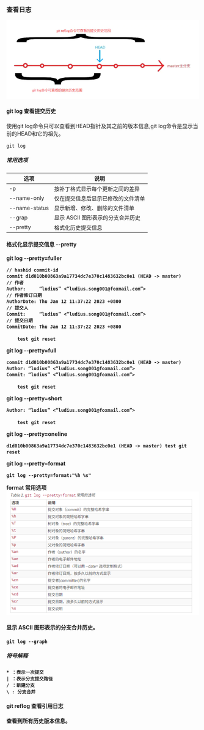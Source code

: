 ### 查看日志

![Alt text](./images/git-log-1.png)

#### git log 查看提交历史

使用git log命令只可以查看到HEAD指针及其之前的版本信息,git log命令是显示当前的HEAD和它的祖先。

```
git log
```
##### 常用选项
|选项 |	  说明   |
| ------ | ------ |
|-p|按补丁格式显示每个更新之间的差异|
|--name-only|仅在提交信息后显示已修改的文件清单|
|--name-status|显示新增、修改、删除的文件清单|
|--grap|显示 ASCII 图形表示的分支合并历史|
|--pretty|格式化历史提交信息|


#### 格式化显示提交信息 --pretty

<B/>  git log --pretty=fuller
```
// hashid commit-id
commit d1d010b00863a9a17734dc7e370c1483632bc0e1 (HEAD -> master)
// 作者
Author:     “ludius” <“ludius.song001@foxmail.com”>
// 作者修订日期
AuthorDate: Thu Jan 12 11:37:22 2023 +0800
// 提交人
Commit:     “ludius” <“ludius.song001@foxmail.com”>
// 提交日期
CommitDate: Thu Jan 12 11:37:22 2023 +0800

    test git reset
```

<B/>  git log --pretty=full
```
commit d1d010b00863a9a17734dc7e370c1483632bc0e1 (HEAD -> master)
Author: “ludius” <“ludius.song001@foxmail.com”>
Commit: “ludius” <“ludius.song001@foxmail.com”>

    test git reset

```

<B/>  git log --pretty=short
```
Author: “ludius” <“ludius.song001@foxmail.com”>

    test git reset
```

<B/>  git log --pretty=oneline
```
d1d010b00863a9a17734dc7e370c1483632bc0e1 (HEAD -> master) test git reset
```

<B/>  git log --pretty=format
```
git log --pretty=format:"%h %s"
```

format 常用选项
![Alt text](./images/git-log-pretty-format.png)

#### 显示 ASCII 图形表示的分支合并历史。

```
git log --graph	
```
##### 符号解释
```
* ：表示一次提交
| ：表示分支提交路径
/ ：新建分支
\ : 分支合并
```




#### git reflog 查看引用日志

查看到所有历史版本信息。
```


```